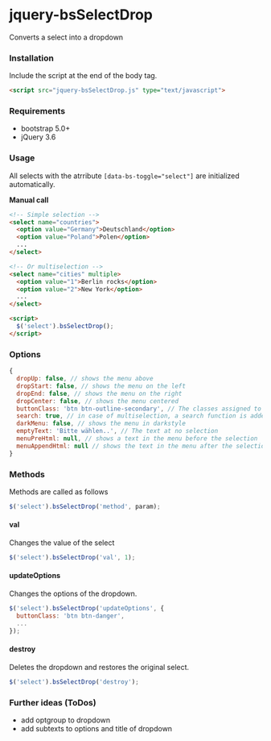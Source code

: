 # jquery-bsSelectDrop

Converts a select into a dropdown

### Installation
Include the script at the end of the body tag.
```html
<script src="jquery-bsSelectDrop.js" type="text/javascript">
```

### Requirements
- bootstrap 5.0+
- jQuery 3.6

### Usage
All selects with the atrribute `[data-bs-toggle="select"]` are initialized automatically.

**Manual call**
```html
<!-- Simple selection -->
<select name="countries">
  <option value="Germany">Deutschland</option>
  <option value="Poland">Polen</option>
  ...
</select>

<!-- Or multiselection -->
<select name="cities" multiple>
  <option value="1">Berlin rocks</option>
  <option value="2">New York</option>
  ...
</select>

<script>
  $('select').bsSelectDrop();
</script>
```


### Options
```js
{
  dropUp: false, // shows the menu above
  dropStart: false, // shows the menu on the left
  dropEnd: false, // shows the menu on the right
  dropCenter: false, // shows the menu centered
  buttonClass: 'btn btn-outline-secondary', // The classes assigned to the dropdown button
  search: true, // in case of multiselection, a search function is added.
  darkMenu: false, // shows the menu in darkstyle
  emptyText: 'Bitte wählen..', // The text at no selection
  menuPreHtml: null, // shows a text in the menu before the selection
  menuAppendHtml: null // shows the text in the menu after the selection
}
```
### Methods
Methods are called as follows

```js
$('select').bsSelectDrop('method', param);
```

#### val
Changes the value of the select
```js
$('select').bsSelectDrop('val', 1);
```

#### updateOptions
Changes the options of the dropdown.
```js
$('select').bsSelectDrop('updateOptions', {
  buttonClass: 'btn btn-danger',
  ...
});
```

#### destroy
Deletes the dropdown and restores the original select.
```js
$('select').bsSelectDrop('destroy');
```

### Further ideas (ToDos)
- add optgroup to dropdown
- add subtexts to options and title of dropdown
